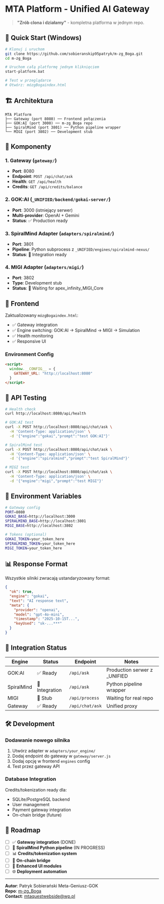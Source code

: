 # MTA Platform - Unified AI Gateway

> **"Zrób clona i działamy"** - kompletna platforma w jednym repo.

## 🚀 Quick Start (Windows)

```bash
# Klonuj i uruchom
git clone https://github.com/sobieranskip95patryk/m-zg_Boga.git
cd m-zg_Boga

# Uruchom całą platformę jednym kliknięciem
start-platform.bat

# Test w przeglądarce
# Otwórz: mózgBogaindex.html
```

## 🏗️ Architektura

```
MTA Platform
├── Gateway (port 8080) ── Frontend połączenia
├── GOK:AI (port 3000) ── m-zg_Boga repo 
├── SpiralMind (port 3801) ── Python pipeline wrapper
└── MIGI (port 3802) ── Development stub
```

## 🔧 Komponenty

### 1. **Gateway** (`gateway/`)
- **Port**: 8080
- **Endpoint**: `POST /api/chat/ask`
- **Health**: `GET /api/health`
- **Credits**: `GET /api/credits/balance`

### 2. **GOK:AI** (`_UNIFIED/backend/gokai-server/`)
- **Port**: 3000 (istniejący serwer)
- **Multi-provider**: OpenAI + Gemini
- **Status**: ✅ Production ready

### 3. **SpiralMind Adapter** (`adapters/spiralmind/`)
- **Port**: 3801
- **Pipeline**: Python subprocess z `_UNIFIED/engines/spiralmind-nexus/`
- **Status**: 🔄 Integration ready

### 4. **MIGI Adapter** (`adapters/migi/`)
- **Port**: 3802
- **Type**: Development stub
- **Status**: 🚧 Waiting for apex_infinity_MIGI_Core

## 📱 Frontend

Zaktualizowany `mózgBogaindex.html`:
- ✅ Gateway integration
- ✅ Engine switching: GOK:AI → SpiralMind → MIGI → Simulation
- ✅ Health monitoring
- ✅ Responsive UI

### Environment Config

```html
<script>
  window.__CONFIG__ = { 
    GATEWAY_URL: "http://localhost:8080"
  }
</script>
```

## 🧪 API Testing

```bash
# Health check
curl http://localhost:8080/api/health

# GOK:AI test
curl -X POST http://localhost:8080/api/chat/ask \
  -H 'Content-Type: application/json' \
  -d '{"engine":"gokai","prompt":"test GOK:AI"}'

# SpiralMind test  
curl -X POST http://localhost:8080/api/chat/ask \
  -H 'Content-Type: application/json' \
  -d '{"engine":"spiralmind","prompt":"test SpiralMind"}'

# MIGI test
curl -X POST http://localhost:8080/api/chat/ask \
  -H 'Content-Type: application/json' \
  -d '{"engine":"migi","prompt":"test MIGI"}'
```

## 🔑 Environment Variables

```bash
# Gateway config
PORT=8080
GOKAI_BASE=http://localhost:3000
SPIRALMIND_BASE=http://localhost:3801  
MIGI_BASE=http://localhost:3802

# Tokens (optional)
GOKAI_TOKEN=your_token_here
SPIRALMIND_TOKEN=your_token_here
MIGI_TOKEN=your_token_here
```

## 📊 Response Format

Wszystkie silniki zwracają ustandaryzowany format:

```json
{
  "ok": true,
  "engine": "gokai",
  "text": "AI response text",
  "meta": {
    "provider": "openai",
    "model": "gpt-4o-mini", 
    "timestamp": "2025-10-15T...",
    "keyUsed": "sk-...***"
  }
}
```

## 🔄 Integration Status

| Engine | Status | Endpoint | Notes |
|--------|--------|----------|-------|
| GOK:AI | ✅ Ready | `/api/ask` | Production serwer z _UNIFIED |
| SpiralMind | 🔄 Integration | `/api/ask` | Python pipeline wrapper |
| MIGI | 🚧 Stub | `/api/process` | Waiting for real repo |
| Gateway | ✅ Ready | `/api/chat/ask` | Unified proxy |

## 🛠️ Development

### Dodawanie nowego silnika

1. Utwórz adapter w `adapters/your_engine/`
2. Dodaj endpoint do gateway w `gateway/server.js`
3. Dodaj opcję w frontend `engines` config
4. Test przez gateway API

### Database Integration

Credits/tokenization ready dla:
- SQLite/PostgreSQL backend
- User management
- Payment gateway integration
- On-chain bridge (future)

## 🎯 Roadmap

- [ ] ✅ **Gateway integration** (DONE)
- [ ] 🔄 **SpiralMind Python pipeline** (IN PROGRESS)
- [ ] 📊 **Credits/tokenization system**
- [ ] 🔗 **On-chain bridge**
- [ ] 📱 **Enhanced UI modules**
- [ ] 🌐 **Deployment automation**

---

**Autor**: Patryk Sobierański Meta-Geniusz-GOK  
**Repo**: [m-zg_Boga](https://github.com/sobieranskip95patryk/m-zg_Boga)  
**Contact**: mtaquestwebside@wp.pl